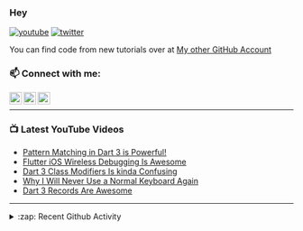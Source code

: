 ### Hey

[![youtube](https://img.shields.io/static/v1?label=@RobertBrunhage&message=Subscribe&logo=YouTube&color=FF0000&style=for-the-badge)](http://bit.ly/2SUyRhx)
[![twitter](https://img.shields.io/twitter/follow/robertbrunhage?color=%231DA1F2&logo=twitter&style=for-the-badge)](https://twitter.com/intent/follow?original_referer=https%3A%2F%2Fgithub.com%2Frobertbrunhage&screen_name=robertbrunhage)

You can find code from new tutorials over at [My other GitHub Account](https://github.com/Robert-Brunhage-Organization)

### 📫 Connect with me:

[<img align="left" alt="RobertBrunhage | YouTube" width="22px" src="https://cdn.jsdelivr.net/npm/simple-icons@v3/icons/youtube.svg" />][youtube]
[<img align="left" alt="RobertBrunhage | Twitter" width="22px" src="https://cdn.jsdelivr.net/npm/simple-icons@v3/icons/twitter.svg" />][twitter]
[<img align="left" alt="RobertBrunhageDev | Instagram" width="22px" src="https://cdn.jsdelivr.net/npm/simple-icons@v3/icons/instagram.svg" />][instagram]

<br />

---

### 📺 Latest YouTube Videos
<!-- YOUTUBE:START -->
- [Pattern Matching in Dart 3 is Powerful!](https://www.youtube.com/watch?v=j3fzeDpd2ts)
- [Flutter iOS Wireless Debugging Is Awesome](https://www.youtube.com/watch?v=atbStqnPXC8)
- [Dart 3 Class Modifiers Is kinda Confusing](https://www.youtube.com/watch?v=Od49lG0ez0o)
- [Why I Will Never Use a Normal Keyboard Again](https://www.youtube.com/watch?v=t4KCvFumRMs)
- [Dart 3 Records Are Awesome](https://www.youtube.com/watch?v=aWOyc3HG9XM)
<!-- YOUTUBE:END -->

---

<details>
  <summary>:zap: Recent Github Activity</summary>
  
<!--START_SECTION:activity-->
1. 🎉 Merged PR [#1](https://github.com/hungrimind/sync_test/pull/1) in [hungrimind/sync_test](https://github.com/hungrimind/sync_test)
2. 🗣 Commented on [#1](https://github.com/hungrimind/sync_test/pull/1#issuecomment-2180991154) in [hungrimind/sync_test](https://github.com/hungrimind/sync_test)
3. 🗣 Commented on [#1431](https://github.com/zino-hofmann/graphql-flutter/pull/1431#issuecomment-2162120309) in [zino-hofmann/graphql-flutter](https://github.com/zino-hofmann/graphql-flutter)
4. 🔒 Closed issue [#425](https://github.com/gql-dart/gql/issues/425) in [gql-dart/gql](https://github.com/gql-dart/gql)
5. 🗣 Commented on [#425](https://github.com/gql-dart/gql/issues/425#issuecomment-2149529614) in [gql-dart/gql](https://github.com/gql-dart/gql)
<!--END_SECTION:activity-->

</details>

[twitter]: https://twitter.com/robertbrunhage
[youtube]: https://youtube.com/c/robertbrunhage
[instagram]: https://instagram.com/robertbrunhagedev
